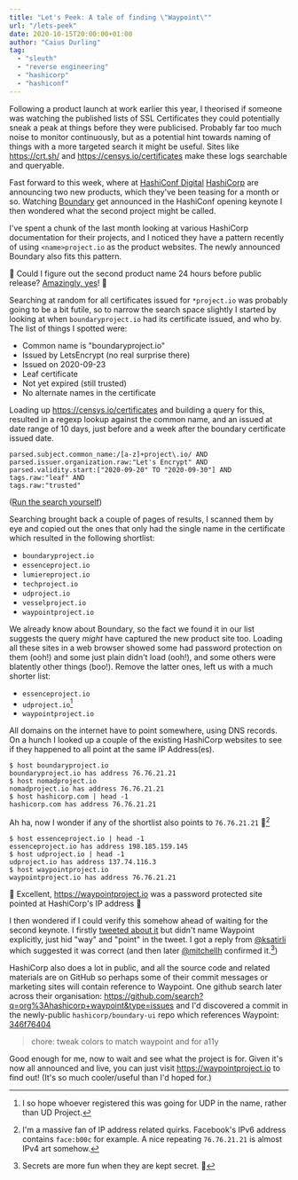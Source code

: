 ```yaml
---
title: "Let's Peek: A tale of finding \"Waypoint\""
url: "/lets-peek"
date: 2020-10-15T20:00:00+01:00
author: "Caius Durling"
tag:
  - "sleuth"
  - "reverse engineering"
  - "hashicorp"
  - "hashiconf"
---
```


Following a product launch at work earlier this year, I theorised if someone was watching the published lists of SSL Certificates they could potentially sneak a peak at things before they were publicised. Probably far too much noise to monitor continuously, but as a potential hint towards naming of things with a more targeted search it might be useful. Sites like <https://crt.sh/> and <https://censys.io/certificates> make these logs searchable and queryable.

Fast forward to this week, where at [HashiConf Digital][] [HashiCorp][] are announcing two new products, which they've been teasing for a month or so. Watching [Boundary][] get announced in the HashiConf opening keynote I then wondered what the second project might be called.

I've spent a chunk of the last month looking at various HashiCorp documentation for their projects, and I noticed they have a pattern recently of using `<name>project.io` as the product websites. The newly announced Boundary also fits this pattern.

🤔 Could I figure out the second product name 24 hours before public release? [Amazingly, yes][Caius Tweet]! 🎉

Searching at random for all certificates issued for `*project.io` was probably going to be a bit futile, so to narrow the search space slightly I started by looking at when `boundaryproject.io` had its certificate issued, and who by. The list of things I spotted were:

* Common name is "boundaryproject.io"
* Issued by LetsEncrypt (no real surprise there)
* Issued on 2020-09-23
* Leaf certificate
* Not yet expired (still trusted)
* No alternate names in the certificate

Loading up <https://censys.io/certificates> and building a query for this, resulted in a regexp lookup against the common name, and an issued at date range of 10 days, just before and a week after the boundary certificate issued date.

    parsed.subject.common_name:/[a-z]+project\.io/ AND 
    parsed.issuer.organization.raw:"Let's Encrypt" AND 
    parsed.validity.start:["2020-09-20" TO "2020-09-30"] AND
    tags.raw:"leaf" AND 
    tags.raw:"trusted"

([Run the search yourself][censys query])

Searching brought back a couple of pages of results, I scanned them by eye and copied out the ones that only had the single name in the certificate which resulted in the following shortlist:

* `boundaryproject.io`
* `essenceproject.io`
* `lumiereproject.io`
* `techproject.io`
* `udproject.io`
* `vesselproject.io`
* `waypointproject.io`

We already know about Boundary, so the fact we found it in our list suggests the query _might_ have captured the new product site too. Loading all these sites in a web browser showed some had password protection on them (ooh!) and some just plain didn't load (ooh!), and some others were blatently other things (boo!). Remove the latter ones, left us with a much shorter list:

* `essenceproject.io`
* `udproject.io`[^1]
* `waypointproject.io`

All domains on the internet have to point somewhere, using DNS records. On a hunch I looked up a couple of the existing HashiCorp websites to see if they happened to all point at the same IP Address(es).

```
$ host boundaryproject.io
boundaryproject.io has address 76.76.21.21
$ host nomadproject.io 
nomadproject.io has address 76.76.21.21
$ host hashicorp.com | head -1
hashicorp.com has address 76.76.21.21
```

Ah ha, now I wonder if any of the shortlist also points to `76.76.21.21` 🤔[^2]

```
$ host essenceproject.io | head -1
essenceproject.io has address 198.185.159.145
$ host udproject.io | head -1
udproject.io has address 137.74.116.3
$ host waypointproject.io
waypointproject.io has address 76.76.21.21
```

🎉 Excellent, <https://waypointproject.io> was a password protected site pointed at HashiCorp's IP address 🎉

I then wondered if I could verify this somehow ahead of waiting for the second keynote. I firstly [tweeted about it][Caius Tweet] but didn't name Waypoint explicitly, just hid "way" and "point" in the tweet. I got a reply from [@ksatirli][] which suggested it was correct (and then later [@mitchellh][] confirmed it.[^3])

HashiCorp also does a lot in public, and all the source code and related materials are on GitHub so perhaps some of their commit messages or marketing sites will contain reference to Waypoint. One github search later across their organisation: <https://github.com/search?q=org%3Ahashicorp+waypoint&type=issues> and I'd discovered a commit in the newly-public `hashicorp/boundary-ui` repo which references Waypoint: [346f76404][]

> chore: tweak colors to match waypoint and for a11y

Good enough for me, now to wait and see what the project is for. Given it's now all announced and live, you can just visit <https://waypointproject.io> to find out! (It's so much cooler/useful than I'd hoped for.)

[^1]: I so hope whoever registered this was going for UDP in the name, rather than UD Project.
[^2]: I'm a massive fan of IP address related quirks. Facebook's IPv6 address contains `face:b00c` for example. A nice repeating `76.76.21.21` is almost IPv4 art somehow.
[^3]: Secrets are more fun when they are kept secret. 🥳

[HashiConf Digital]: https://digital.hashiconf.com/
[HashiCorp]: https://hashicorp.com/
[Boundary]: https://boundaryproject.io/
[Caius Tweet]: https://twitter.com/Caius/status/1316435256875143168
[censys query]: https://censys.io/certificates?q=parsed.subject.common_name%3A%2F%5Ba-z%5D%2Bproject%5C.io%2F+AND+parsed.issuer.organization.raw%3A%22Let%27s+Encrypt%22+AND+tags.raw%3A%22leaf%22+AND+tags.raw%3A%22trusted%22+AND+parsed.validity.start%3A%5B%222020-09-20%22+TO+%222020-09-30%22%5D
[346f76404]: https://github.com/hashicorp/boundary-ui/commit/346f76404d9a0c90dedbccdd3d2c228572eb5ec1
[@ksatirli]: https://twitter.com/ksatirli/status/1316435508046815234
[@mitchellh]: https://twitter.com/mitchellh/status/1316468703584645121
